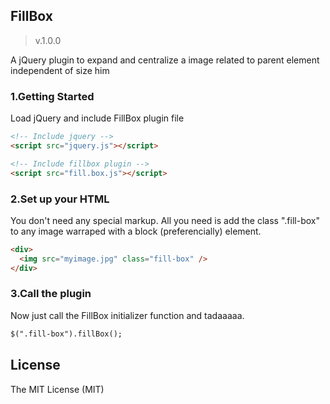 ## FillBox ##
>v.1.0.0

A jQuery plugin to expand and centralize a image related to parent element independent of size him


### 1.Getting Started
Load jQuery and include FillBox plugin file

```html
<!-- Include jquery -->
<script src="jquery.js"></script>

<!-- Include fillbox plugin -->
<script src="fill.box.js"></script>
```
### 2.Set up your HTML
You don't need any special markup. All you need is add the class ".fill-box" to any image warraped with a block (preferencially) element.

```html
<div>
  <img src="myimage.jpg" class="fill-box" />
</div>
```
### 3.Call the plugin
Now just call the FillBox initializer function and tadaaaaa.

```html
$(".fill-box").fillBox();
```



License
------------
The MIT License (MIT)
